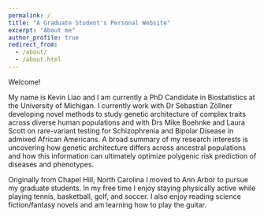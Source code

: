 ```yaml
---
permalink: /
title: "A Graduate Student's Personal Website"
excerpt: "About me"
author_profile: true
redirect_from: 
  - /about/
  - /about.html
---
```


Welcome! 

My name is Kevin Liao and I am currently a PhD Candidate in Biostatistics at the University of Michigan. I currently work with Dr Sebastian Zöllner developing novel methods to study genetic architecture of complex traits across diverse human populations and with Drs Mike Boehnke and Laura Scott on rare-variant testing for Schizophrenia and Bipolar Disease in admixed African Americans. A broad summary of my research interests is uncovering how genetic architecture differs across ancestral populations and how this information can ultimately optimize polygenic risk prediction of diseases and phenotypes. 

Originally from Chapel Hill, North Carolina I moved to Ann Arbor to pursue my graduate students. In my free time I enjoy staying physically active while playing tennis, basketball, golf, and soccer. I also enjoy reading science fiction/fantasy novels and am learning how to play the guitar. 
